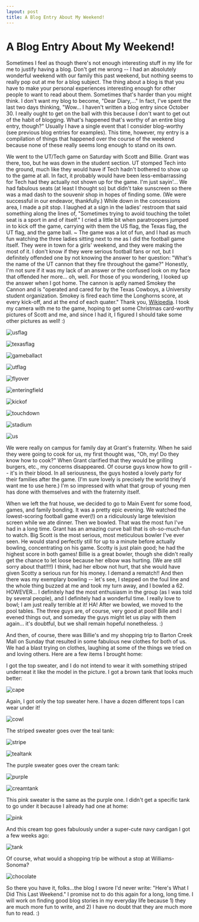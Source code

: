 ```yaml
---
layout: post
title: A Blog Entry About My Weekend!
---
```


A Blog Entry About My Weekend!
===================

Sometimes I feel as though there's not enough interesting stuff in my life for me to justify having a blog. Don't get me wrong -- I had an absolutely wonderful weekend with our family this past weekend, but nothing seems to really
pop out at me for a blog subject. The thing about a blog is that you have to make your personal experiences interesting enough for other people to want to read about them. Sometimes that's harder than you might think. I don't want my blog to become, "Dear Diary,..." In fact, I've spent 
the last two days thinking, "Wow... I haven't written a blog entry since October 30. I really ought to get on the ball with this because I don't want to get out of the habit of blogging. What's happened that's worthy of an entire 
blog entry, though?" Usually I have a single event that I consider blog-worthy (see previous blog entries for examples). This time, however, my entry is a compilation of things that happened over the course of the weekend because 
none of these really seems long enough to stand on its own. 

We went to the UT/Tech game on Saturday with Scott and Billie. Grant was there, too, but he was down in the student section. UT stomped Tech into the ground, much like they would have if Tech hadn't bothered to show up to the 
game at all. In fact, it probably would have been less-embarrassing for Tech had they actually not shown up for the game. I'm just sayin'... We had fabulous seats (at least I thought so) but didn't take sunscreen so there was a mad 
dash to the souvenir shop in hopes of finding some. (We were successful in our endeavor, thankfully.) While down in the concessions area, I made a pit stop. I laughed at a sign in the ladies' restroom that said something along the lines of, "Sometimes trying to avoid touching the 
toilet seat is a sport in and of itself." I cried a little bit when paratroopers jumped in to kick off the game, carrying with them the US flag, the Texas flag, the UT flag, and the game ball. ~ The game was a lot of fun, and I had as much fun watching the 
three ladies sitting next to me as I did the football game itself. They were in town for a girls' weekend, and they were making the most of it. I don't know if they were serious football fans or not, but I definitely offended one 
by not knowing the answer to her question: "What's the name of the UT cannon that they fire throughout the game?" Honestly, I'm not sure if it was my lack of an answer or the confused look on my face that offended her more... oh, well. For 
those of you wondering, I looked up the answer when I got home. The cannon is aptly named Smokey the Cannon and is "operated and cared for by the Texas Cowboys, a University student organization. Smokey is fired each time the 
Longhorns score, at every kick-off, and at the end of each quater." Thank you, [Wikipedia](http://en.wikipedia.org/wiki/Smokey_the_Cannon). I took my camera with me to the game, hoping to get some Christmas card-worthy pictures of Scott and me,
and since I had it, I figured I should take some other pictures as well! :)

![usflag](http://i1230.photobucket.com/albums/ee481/ptkatz/Blog%20Pictures/IMG_2403.jpg)

![texasflag](http://i1230.photobucket.com/albums/ee481/ptkatz/Blog%20Pictures/IMG_2406.jpg)

![gameball](http://i1230.photobucket.com/albums/ee481/ptkatz/Blog%20Pictures/IMG_2398.jpg)act

![utflag](http://i1230.photobucket.com/albums/ee481/ptkatz/Blog%20Pictures/IMG_2423.jpg)

![flyover](http://i1230.photobucket.com/albums/ee481/ptkatz/Blog%20Pictures/IMG_2427.jpg)

![enteringfield](http://i1230.photobucket.com/albums/ee481/ptkatz/Blog%20Pictures/IMG_2433.jpg)

![kickof](http://i1230.photobucket.com/albums/ee481/ptkatz/Blog%20Pictures/IMG_2439.jpg)

![touchdown](http://i1230.photobucket.com/albums/ee481/ptkatz/Blog%20Pictures/IMG_2448.jpg)

![stadium](http://i1230.photobucket.com/albums/ee481/ptkatz/Blog%20Pictures/IMG_2441.jpg)

![us](http://i1230.photobucket.com/albums/ee481/ptkatz/Blog%20Pictures/IMG_2466.jpg)

We were really on campus for family day at Grant's fraternity. When he said they were going to cook for us, my first thought was, "Oh, my! Do they know how to cook?" When Grant clarified that they would be grilling burgers, 
etc., my concerns disappeared. Of course guys know how to grill -- it's in their blood. In all seriousness, the guys hosted a lovely party for their families after the game. (I'm sure lovely is precisely the world they'd want me to use here.) I'm so impressed with 
what that group of young men has done with themselves and with the fraternity itself. 

When we left the frat house, we decided to go to Main Event for some food, games, and family bonding. It was a pretty epic evening. We watched the lowest-scoring football game ever(!) on a ridiculously large television screen while we ate dinner. Then we
bowled. That was the most fun I've had in a long time. Grant has an amazing curve ball that is oh-so-much-fun to watch. Big Scott is the most serious, most meticulous bowler I've ever seen. He would stand perfectly still for up to a 
minute before actually bowling, concentrating on his game. Scotty is just plain good; he had the highest score in both games! Billie is a great bowler, though she didn't really get the chance to let loose because her elbow was hurting.
(We are still sorry about that!!!!) I think, had her elbow not hurt, that she would have given Scotty a serious run for his money. I demand a rematch!! And then there was my exemplary bowling -- let's see, I stepped on the foul line and 
the whole thing buzzed at me and took my turn away, and I bowled a 62. HOWEVER... I definitely had the most enthusiasm in the group (as I was told by several people), and I definitely had a wonderful time. I really love to bowl; I
am just really terrible at it! HA! After we bowled, we moved to the pool tables. The three guys are, of course, very good at pool! Bille and I evened things out, and someday the guys might let us play with them again... it's doubtful, but we shall remain 
hopeful nonetheless. :)

And then, of course, there was Billie's and my shopping trip to Barton Creek Mall on Sunday that resulted in some fabulous new clothes for both of us. We had a blast trying on clothes, laughing at some of the things we tried on and loving 
others. Here are a few items I brought home:

I got the top sweater, and I do not intend to wear it with something striped underneat it like the model in the picture. I got a brown tank that looks much better:

![cape](http://i1230.photobucket.com/albums/ee481/ptkatz/Blog%20Pictures/loftsweater2.jpg)

Again, I got only the top sweater here. I have a dozen different tops I can wear under it!

![cowl](http://i1230.photobucket.com/albums/ee481/ptkatz/Blog%20Pictures/loftsweater.jpg)

The striped sweater goes over the teal tank:

![stripe](http://i1230.photobucket.com/albums/ee481/ptkatz/Blog%20Pictures/aestripe.jpg)

![tealtank](http://i1230.photobucket.com/albums/ee481/ptkatz/Blog%20Pictures/aeteal.jpg)

The purple sweater goes over the cream tank:

![purple](http://i1230.photobucket.com/albums/ee481/ptkatz/Blog%20Pictures/aepurple.jpg)

![creamtank](http://i1230.photobucket.com/albums/ee481/ptkatz/Blog%20Pictures/aewhite.jpg)

This pink sweater is the same as the purple one. I didn't get a specific tank to go under it because I already had one at home:

![pink](http://i1230.photobucket.com/albums/ee481/ptkatz/Blog%20Pictures/aepink.jpg)

And this cream top goes fabulously under a super-cute navy cardigan I got a few weeks ago:

![tank](http://i1230.photobucket.com/albums/ee481/ptkatz/Blog%20Pictures/aeblouse.jpg)

Of course, what would a shopping trip be without a stop at Williams-Sonoma?

![chocolate](http://i1230.photobucket.com/albums/ee481/ptkatz/Blog%20Pictures/wshotchoc.jpg)

So there you have it, folks...the blog I swore I'd never write: "Here's What I Did This Last Weekend." I promise not to do this again for a long, long time. I will
work on finding good blog stories in my everyday life because 1) they are much more fun to write, and 2) I have no doubt that they are much more fun to read. :)